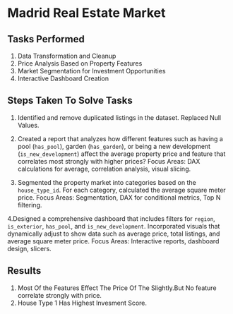 # Madrid Real Estate Market

## Tasks Performed
1. Data Transformation and Cleanup
2. Price Analysis Based on Property Features
3. Market Segmentation for Investment Opportunities
4. Interactive Dashboard Creation

## Steps Taken To Solve Tasks
1. Identified and remove duplicated listings in the dataset. Replaced Null Values.
   
2. Created a report that analyzes how different features such as having a pool (`has_pool`), garden (`has_garden`), or being a new development (`is_new_development`)
    affect the average property price and feature that correlates most strongly with higher prices?
   Focus Areas: DAX calculations for average, correlation analysis, visual slicing.
     
3. Segmented the property market into categories based on the `house_type_id`. For each category, calculated the average square meter price.
Focus Areas: Segmentation, DAX for conditional metrics, Top N filtering.
  
4.Designed a comprehensive dashboard that includes filters for `region`, `is_exterior`, `has_pool`, and `is_new_development`. 
Incorporated visuals that dynamically adjust to show data such as average price, total listings, and average square meter price.
Focus Areas: Interactive reports, dashboard design, slicers.

## Results

1. Most Of the Features Effect The Price Of The Slightly.But No feature correlate strongly with price.
2. House Type 1 Has Highest Invesment Score.



